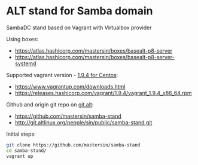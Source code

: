 # ALT stand for Samba domain
SambaDC stand based on Vagrant with Virtualbox provider 

Using boxes:
* https://atlas.hashicorp.com/mastersin/boxes/basealt-p8-server
* https://atlas.hashicorp.com/mastersin/boxes/basealt-p8-server-systemd

Supported vagrant version - [1.9.4 for Centos](
https://releases.hashicorp.com/vagrant/1.9.4/vagrant_1.9.4_x86_64.rpm):
* https://www.vagrantup.com/downloads.html
* https://releases.hashicorp.com/vagrant/1.9.4/vagrant_1.9.4_x86_64.rpm

Github and origin git repo on [git.alt](http://git.altlinux.org/):
* https://github.com/mastersin/samba-stand
* http://git.altlinux.org/people/sin/public/samba-stand.git

Initial steps:
```bash
git clone https://github.com/mastersin/samba-stand
cd samba-stand/
vagrant up
```

